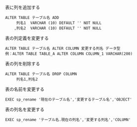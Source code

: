 表に列を追加する

```
ALTER TABLE テーブル名 ADD
     列名1  VARCHAR (10) DEFAULT '' NOT NULL
    ,列名2  VARCHAR (10) DEFAULT '' NOT NULL
```

表の列定義を変更する

```
ALTER TABLE テーブル名 ALTER COLUMN 変更する列名 データ型
例：ALTER TABLE TABLE_A ALTER COLUMN COLUMN_1 VARCHAR(200)
```

表の列を削除する

```
ALTER TABLE テーブル名 DROP COLUMN
     列名1,列名2
```

表の名前を変更する

```
EXEC sp_rename '現在のテーブル名','変更するテーブル名','OBJECT'
```

表の列名を変更する

```
EXEC sp_rename 'テーブル名.現在の列名','変更する列名','COLUMN'
```
